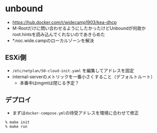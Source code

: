 # unbound
- https://hub.docker.com/r/widecamp1903/kea-dhcp
- M-Rootだけに問い合わせるようにしたかったけどUnboundが何故かroot.hintsを読み込んでくれないのであきらめた
- *.noc.wide.campのローカルゾーンを解決

## ESXi側
- `/etc/netplan/50-cloud-init.yaml` を編集してアドレスを固定
- internal-serverのメトリックを一番小さくすること（デフォルトルート）
  - 本番中はmgmtは閉じる予定？

## デプロイ
- まずは`docker-compose.yml`の待受アドレスを環境に合わせて修正
```
% make init
% make run
```
